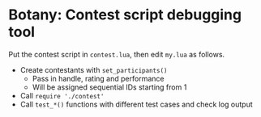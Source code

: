 # Botany: Contest script debugging tool

Put the contest script in `contest.lua`, then edit `my.lua` as follows.

- Create contestants with `set_participants()`
    - Pass in handle, rating and performance
    - Will be assigned sequential IDs starting from 1
- Call `require './contest'`
- Call `test_*()` functions with different test cases and check log output
